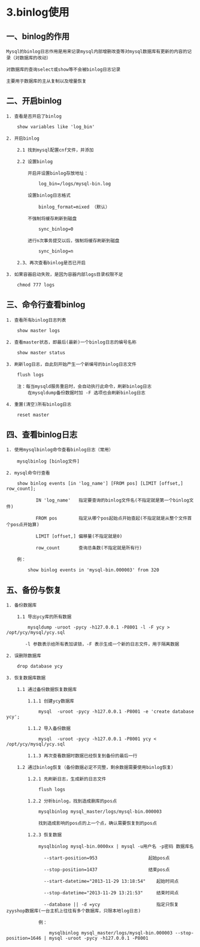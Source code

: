 # 3.binlog使用

## 一、binlog的作用

    Mysql的binlog日志作用是用来记录mysql内部增删改查等对mysql数据库有更新的内容的记录（对数据库的改动）
    
    对数据库的查询select或show等不会被binlog日志记录
    
    主要用于数据库的主从复制以及增量恢复

## 二、开启binlog

    1. 查看是否开启了binlog
    
        show variables like 'log_bin'
    
    2. 开启binlog
    
        2.1 找到mysql配置cnf文件，并添加
    
        2.2 设置binlog
    
            开启并设置binlog存放地址：
    
                log_bin=/logs/mysql-bin.log
    
            设置binlog日志格式
    
                binlog_format=mixed （默认）
    
            不强制将缓存刷新到磁盘
    
                sync_binlog=0
    
            进行n次事务提交以后，强制将缓存刷新到磁盘
    
                sync_binlog=n
    
        2.3、再次查看binlog是否已开启
    
    3. 如果容器启动失败，是因为容器内部logs目录权限不足
    
        chmod 777 logs

## 三、命令行查看binlog

    1. 查看所有binlog日志列表
    
        show master logs
    
    2. 查看master状态，即最后(最新)一个binlog日志的编号名称
    
        show master status
    
    3. 刷新log日志，自此刻开始产生一个新编号的binlog日志文件
    
        flush logs
    
        注：每当mysqld服务重启时，会自动执行此命令，刷新binlog日志
            在mysqldump备份数据时加 -F 选项也会刷新binlog日志
    
    4. 重置(清空)所有binlog日志
    
        reset master

## 四、查看binlog日志

    1. 使用mysqlbinlog命令查看binlog日志（常用）
    
        mysqlbinlog [binlog文件]
    
    2. mysql命令行查看
    
        show binlog events [in 'log_name'] [FROM pos] [LIMIT [offset,] row_count];
    
               IN 'log_name'   指定要查询的binlog文件名(不指定就是第一个binlog文件)
    
               FROM pos        指定从哪个pos起始点开始查起(不指定就是从整个文件首个pos点开始算)
    
               LIMIT [offset,] 偏移量(不指定就是0)
    
               row_count       查询总条数(不指定就是所有行)
    
        例：
    
            show binlog events in 'mysql-bin.000003' from 320

## 五、备份与恢复

    1. 备份数据库
    
        1.1 导出ycy库的所有数据
    
            mysqldump -uroot -pycy -h127.0.0.1 -P8001 -l -F ycy > /opt/ycy/mysql/ycy.sql
    
           -l 参数表示给所有表加读锁，-F 表示生成一个新的日志文件，用于隔离数据
    
    2. 误删除数据库
    
        drop database ycy
    
    3. 恢复数据库数据
    
        1.1 通过备份数据恢复数据库
    
            1.1.1 创建ycy数据库
    
                mysql  -uroot -pycy -h127.0.0.1 -P8001 -e 'create database ycy';
    
            1.1.2 导入备份数据
    
                mysql  -uroot -pycy -h127.0.0.1 -P8001 ycy < /opt/ycy/mysql/ycy.sql
    
            1.1.3 再次查看数据时数据已经恢复到备份的最后一行
            
        1.2 通过binlog恢复（备份数据必定不完整，剩余数据需要使用binlog恢复）
    
            1.2.1 先刷新日志，生成新的日志文件
    
                flush logs
    
            1.2.2 分析binlog，找到造成删库的pos点
    
                mysqlbinlog mysql_master/logs/mysql-bin.000003
    
                找到造成影响的pos点的上一个点，确认需要恢复到的pos点
    
            1.2.3 恢复数据
    
                mysqlbinlog mysql-bin.0000xx | mysql -u用户名 -p密码 数据库名
    
                  --start-position=953                   起始pos点
    
                  --stop-position=1437                   结束pos点
    
                  --start-datetime="2013-11-29 13:18:54"    起始时间点
    
                  --stop-datetime="2013-11-29 13:21:53"     结束时间点
    
                  --database || -d =ycy                     指定只恢复zyyshop数据库(一台主机上往往有多个数据库，只限本地log日志)
    
                例：
    
                    mysqlbinlog mysql_master/logs/mysql-bin.000003 --stop-position=1646 | mysql -uroot -pycy -h127.0.0.1 -P8001        
